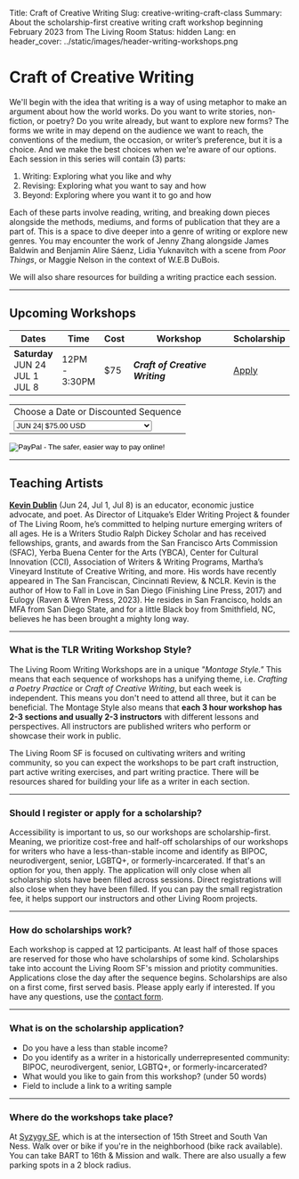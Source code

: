 Title: Craft of Creative Writing
Slug: creative-writing-craft-class
Summary: About the scholarship-first creative writing craft workshop beginning February 2023 from The Living Room 
Status: hidden
Lang: en
header_cover: ../static/images/header-writing-workshops.png

# Craft of Creative Writing

We'll begin with the idea that writing is a way of using metaphor to make an argument about how the world works. Do you want to write stories, non-fiction, or poetry? Do you write already, but want to explore new forms? The forms we write in may depend on the audience we want to reach, the conventions of the medium, the occasion, or writer’s preference, but it is a choice. And we make the best choices when we're aware of our options. Each session in this series will contain (3) parts: 

1. Writing: Exploring what you like and why
2. Revising: Exploring what you want to say and how
3. Beyond: Exploring where you want it to go and how

Each of these parts involve reading, writing, and breaking down pieces alongside the methods, mediums, and forms of publication that they are a part of. This is a space to dive deeper into a genre of writing or explore new genres. You may encounter the work of Jenny Zhang alongside James Baldwin and Benjamin Alire Sáenz, Lidia Yuknavitch with a scene from *Poor Things*, or Maggie Nelson in the context of W.E.B DuBois.

We will also share resources for building a writing practice each session.

---

## Upcoming Workshops

| Dates | Time | Cost | Workshop | Scholarship |
| ---- | --- | --- | --- | --- |
| **Saturday** <br/> JUN 24 <br/> JUL 1 <br/> JUL 8 | 12PM <br/> - <br/> 3:30PM | $75 | ***Craft of Creative Writing*** | [Apply](https://forms.gle/zHjTARKvoeqmKMq46) | 

<form action="https://www.paypal.com/cgi-bin/webscr" method="post" target="_top">
<input type="hidden" name="cmd" value="_s-xclick">
<input type="hidden" name="hosted_button_id" value="GUDJBXCY8PZ4W">
<table>
<tr><td><input type="hidden" name="on0" value="Workshop Days">Choose a Date or Discounted Sequence</td></tr><tr><td><select name="os0">
	<option value="JUN 24">JUN 24| $75.00 USD</option>
	<option value="JUL 1">JUL 1 | $75.00 USD</option>
	<option value="JUL 8">JUL 8| $75.00 USD</option>
	<option value="3 Workshop Sequence">3 Workshop Sequence | $200.00 USD</option>
</select> </td></tr>
</table>
<input type="hidden" name="currency_code" value="USD">
<input type="image" src="https://thelivingroomsf.com/static/images/register-button.png" border="0" name="submit" alt="PayPal - The safer, easier way to pay online!">
</form>


---

## Teaching Artists

[**Kevin Dublin**](https://kevindublin.com) (Jun 24, Jul 1, Jul 8) is an educator, economic justice advocate, and poet. As Director of Litquake’s Elder Writing Project & founder of The Living Room, he’s committed to helping nurture emerging writers of all ages. He is a Writers Studio Ralph Dickey Scholar and has received fellowships, grants, and awards from the San Francisco Arts Commission (SFAC), Yerba Buena Center for the Arts (YBCA), Center for Cultural Innovation (CCI), Association of Writers & Writing Programs, Martha’s Vineyard Institute of Creative Writing, and more. His words have recently appeared in The San Franciscan, Cincinnati Review, & NCLR. Kevin is the author of How to Fall in Love in San Diego (Finishing Line Press, 2017) and Eulogy (Raven & Wren Press, 2023). He resides in San Francisco, holds an MFA from San Diego State, and for a little Black boy from Smithfield, NC, believes he has been brought a mighty long way. 




---

### What is the TLR Writing Workshop Style?

The Living Room Writing Workshops are in a unique *"Montage Style."* This means that each sequence of workshops has a unifying theme, i.e. *Crafting a Poetry Practice* or *Craft of Creative Writing*, but each week is independent. This means you don't need to attend all three, but it can be beneficial. The Montage Style also means that **each 3 hour workshop has 2-3 sections and usually 2-3 instructors** with different lessons and perspectives. All instructors are published writers who perform or showcase their work in public.

The Living Room SF is focused on cultivating writers and writing community, so you can expect the workshops to be part craft instruction, part active writing exercises, and part writing practice. There will be resources shared for building your life as a writer in each section.

---

### Should I register or apply for a scholarship?
Accessibility is important to us, so our workshops are scholarship-first. Meaning, we prioritize cost-free and half-off scholarships of our workshops for writers who have a less-than-stable income and identify as BIPOC, neurodivergent, senior, LGBTQ+, or formerly-incarcerated. If that's an option for you, then apply. The application will only close when all scholarship slots have been filled across sessions. Direct registrations will also close when they have been filled. If you can pay the small registration fee, it helps support our instructors and other Living Room projects.

---

### How do scholarships work? 

Each workshop is capped at 12 participants. At least half of those spaces are reserved for those who have scholarships of some kind. Scholarships take into account the Living Room SF's mission and priotity communities. Applications close the day after the sequence begins. Scholarships are also on a first come, first served basis. Please apply early if interested. If you have any questions, use the [contact form](https://thelivingroomsf.com/contact/).

---

### What is on the scholarship application?

- Do you have a less than stable income?
- Do you identify as a writer in a historically underrepresented community: BIPOC, neurodivergent, senior, LGBTQ+, or formerly-incarcerated?
- What would you like to gain from this workshop? (under 50 words)
- Field to include a link to a writing sample

---

### Where do the workshops take place?

At [Syzygy SF](https://thelivingroomsf.com/venue/), which is at the intersection of 15th Street and South Van Ness. Walk over or bike if you're in the neighborhood (bike rack available). You can take BART to 16th & Mission and walk. There are also usually a few parking spots in a 2 block radius.




